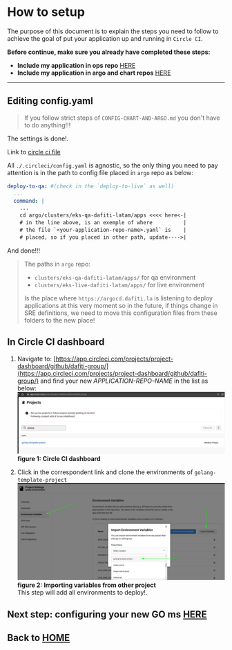 # How to setup

The purpose of this document is to explain the steps you need to follow to achieve the goal
of put your application up and running in `Circle CI`.

**__Before continue, make sure you already have completed these steps:__**

- **__Include my application in ops repo__** [HERE](CONFIG-OPS.md)
- **__Include my application in argo and chart repos__** [HERE](CONFIG-CHART-AND-ARGO.md)

___

## Editing config.yaml

>If you follow strict steps of `CONFIG-CHART-AND-ARGO.md` you don't have to
do anything!!!

The settings is done!.

Link to [circle ci file](../.circleci/config.yml#L142)

All `./.circleci/config.yaml` is agnostic, so the only thing you need to pay
attention is in the path to config file placed in `argo` repo as below:

```yaml
deploy-to-qa: #(check in the `deploy-to-live` as well)
  ...
  command: |
    ...
    cd argo/clusters/eks-qa-dafiti-latam/apps <<<< here<-|
    # in the line above, is an exemple of where          |
    # the file `<your-application-repo-name>.yaml` is    |
    # placed, so if you placed in other path, update---->|
```

And done!!!

>The paths in `argo` repo:
>
>- `clusters/eks-qa-dafiti-latam/apps/` for qa environment
>- `clusters/eks-live-dafiti-latam/apps/` for live environment
>
>Is the place where `https://argocd.dafiti.la` is listening
to deploy applications at this very moment so in the future,
if things change in SRE definitions, we need to move this
configuration files from these folders to the new place!


## In Circle CI dashboard

1. Navigate to:
[https://app.circleci.com/projects/project-dashboard/github/dafiti-group/](https://app.circleci.com/projects/project-dashboard/github/dafiti-group/)
and find your new *APPLICATION-REPO-NAME* in the list as below:
![Circle Ci dashboard](./assets/circle-ci-dashboard.png)\
**__figure 1: Circle CI dashboard__**

1. Click in the correspondent link and clone the environments of `golang-template-project`
![](./assets/circle-ci-environments.png)
**__figure 2: Importing variables from other project__**\
This step will add all environments to deploy!.


## Next step: configuring your new GO ms [HERE](./CONFIG-MS.md)

## Back to [HOME](../README.md)
